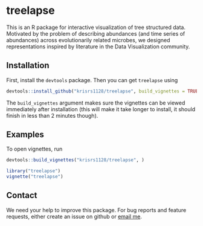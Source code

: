 # treelapse

This is an R package for interactive visualization of tree structured
data. Motivated by the problem of describing abundances (and time series of
abundances) across evolutionarily related microbes, we designed
representations inspired by literature in the Data Visualization community.

## Installation ##

First, install the `devtools` package. Then you can get `treelapse` using

```r
devtools::install_github("krisrs1128/treelapse", build_vignettes = TRUE)
```

The `build_vignettes` argument makes sure the vignettes can be viewed
immediately after installation (this will make it take longer to install,
it should finish in less than 2 minutes though).

## Examples ##

To open vignettes, run

```r
devtools::build_vignettes("krisrs1128/treelapse", )

library("treelapse")
vignette("treelapse")
```

## Contact ##

We need your help to improve this package. For bug reports and feature
requests, either create an issue on github or
[email me](mailto:kriss1@stanford.edu).
